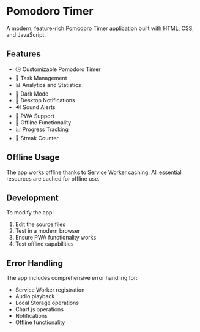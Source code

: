 # Pomodoro Timer

A modern, feature-rich Pomodoro Timer application built with HTML, CSS, and JavaScript.

## Features

- 🕒 Customizable Pomodoro Timer
- 📝 Task Management
- 📊 Analytics and Statistics
- 🌙 Dark Mode
- 🔔 Desktop Notifications
- 🔊 Sound Alerts
- 📱 PWA Support
- 💾 Offline Functionality
- 📈 Progress Tracking
- 🎯 Streak Counter

## Offline Usage

The app works offline thanks to Service Worker caching. All essential resources are cached for offline use.

## Development

To modify the app:

1. Edit the source files
2. Test in a modern browser
3. Ensure PWA functionality works
4. Test offline capabilities

## Error Handling

The app includes comprehensive error handling for:
- Service Worker registration
- Audio playback
- Local Storage operations
- Chart.js operations
- Notifications
- Offline functionality
